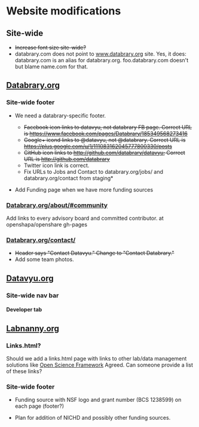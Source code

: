 # Website modifications

## Site-wide

- ~~Increase font size site-wide?~~
- databrary.com does not point to www.databrary.org site.
  Yes, it does:
    databrary.com is an alias for databrary.org.
  foo.databrary.com doesn't but blame name.com for that.

## [Databrary.org](http://databrary.org)

### Site-wide footer
- We need a databrary-specific footer.
	- ~~Facebook icon links to datavyu, not databrary FB page. Correct URL is https://www.facebook.com/pages/Databrary/185349568273416~~
	- ~~Google+ icond links to @datavyu, not @databrary. Correct URL is https://plus.google.com/u/1/111083162045777800330/posts~~ 
	- ~~GitHub icon links to http://github.com/databrary/datavyu; Correct URL is http://github.com/databrary~~
	- Twitter icon link is correct.
	- Fix URLs to Jobs and Contact to databrary.org/jobs/ and databrary.org/contact from staging*

- Add Funding page when we have more funding sources

### [Databrary.org/about/#community](http://staging.databrary.org/about/#community)

Add links to every advisory board and committed contributor. at openshapa/openshare gh-pages 

### [Databrary.org/contact/](http://staging.databrary.org/contact/)

- ~~Header says "Contact Datavyu." Change to "Contact Databrary."~~
- Add some team photos.

## [Datavyu.org](http://datavyu.org)

### Site-wide nav bar

#### Developer tab
	 	
## [Labnanny.org](http://labnanny.org)

### Links.html?

Should we add a links.html page with links to other lab/data management solutions like [Open Science Framework](http://openscienceframework.org/)
Agreed. Can someone provide a list of these links?

### Site-wide footer

- Funding source with NSF logo and grant number (BCS 1238599) on each page (footer?)

- Plan for addition of NICHD and possibly other funding sources.
